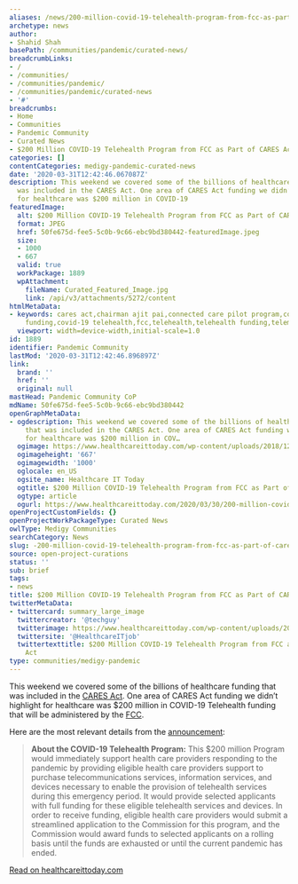 ```yaml
---
aliases: /news/200-million-covid-19-telehealth-program-from-fcc-as-part-of-cares-act
archetype: news
author:
- Shahid Shah
basePath: /communities/pandemic/curated-news/
breadcrumbLinks:
- /
- /communities/
- /communities/pandemic/
- /communities/pandemic/curated-news
- '#'
breadcrumbs:
- Home
- Communities
- Pandemic Community
- Curated News
- $200 Million COVID-19 Telehealth Program from FCC as Part of CARES Act
categories: []
contentCategories: medigy-pandemic-curated-news
date: '2020-03-31T12:42:46.067087Z'
description: This weekend we covered some of the billions of healthcare funding that
  was included in the CARES Act. One area of CARES Act funding we didn’t highlight
  for healthcare was $200 million in COVID-19
featuredImage:
  alt: $200 Million COVID-19 Telehealth Program from FCC as Part of CARES Act
  format: JPEG
  href: 50fe675d-fee5-5c0b-9c66-ebc9bd380442-featuredImage.jpeg
  size:
  - 1000
  - 667
  valid: true
  workPackage: 1889
  wpAttachment:
    fileName: Curated_Featured_Image.jpg
    link: /api/v3/attachments/5272/content
htmlMetaData:
- keywords: cares act,chairman ajit pai,connected care pilot program,coronavirus,covid-19,covid-19
    funding,covid-19 telehealth,fcc,telehealth,telehealth funding,telemedicine
  viewport: width=device-width,initial-scale=1.0
id: 1889
identifier: Pandemic Community
lastMod: '2020-03-31T12:42:46.896897Z'
link:
  brand: ''
  href: ''
  original: null
mastHead: Pandemic Community CoP
mdName: 50fe675d-fee5-5c0b-9c66-ebc9bd380442
openGraphMetaData:
- ogdescription: This weekend we covered some of the billions of healthcare funding
    that was included in the CARES Act. One area of CARES Act funding we didn’t highlight
    for healthcare was $200 million in COV…
  ogimage: https://www.healthcareittoday.com/wp-content/uploads/2018/12/1055436890-remote-patient-monitoring-telehealth-chronic-care-management.jpg
  ogimageheight: '667'
  ogimagewidth: '1000'
  oglocale: en_US
  ogsite_name: Healthcare IT Today
  ogtitle: $200 Million COVID-19 Telehealth Program from FCC as Part of CARES Act
  ogtype: article
  ogurl: https://www.healthcareittoday.com/2020/03/30/200-million-covid-19-telehealth-program-from-fcc-as-part-of-cares-act/
openProjectCustomFields: {}
openProjectWorkPackageType: Curated News
owlType: Medigy Communities
searchCategory: News
slug: -200-million-covid-19-telehealth-program-from-fcc-as-part-of-cares-act
source: open-project-curations
status: ''
sub: brief
tags:
- news
title: $200 Million COVID-19 Telehealth Program from FCC as Part of CARES Act
twitterMetaData:
- twittercard: summary_large_image
  twittercreator: '@techguy'
  twitterimage: https://www.healthcareittoday.com/wp-content/uploads/2018/12/1055436890-remote-patient-monitoring-telehealth-chronic-care-management.jpg?w=640
  twittersite: '@HealthcareITjob'
  twittertexttitle: $200 Million COVID-19 Telehealth Program from FCC as Part of CARES
    Act
type: communities/medigy-pandemic
---
```


<p>This weekend we covered some of the billions of healthcare funding that was included in the <a href="https://www.healthcareittoday.com/2020/03/28/whats-in-the-2-trillion-cares-act-for-healthcare/">CARES Act</a>. One area of CARES Act funding we didn’t highlight for healthcare was $200 million in COVID-19 Telehealth funding that will be administered by the <a href="https://www.fcc.gov/coronavirus">FCC</a>.</p><p>Here are the most relevant details from the <a href="https://www.fcc.gov/document/chrm-pai-announces-plan-200-million-covid-19-telehealth-program">announcement</a>:</p><blockquote><p><strong>About the COVID-19 Telehealth Program:</strong> This $200 million Program would immediately support health care providers responding to the pandemic by providing eligible health care providers support to purchase telecommunications services, information services, and devices necessary to enable the provision of telehealth services during this emergency period. It would provide selected applicants with full funding for these eligible telehealth services and devices. In order to receive funding, eligible health care providers would submit a streamlined application to the Commission for this program, and the Commission would award funds to selected applicants on a rolling basis until the funds are exhausted or until the current pandemic has ended.</p></blockquote><p><a href="https://www.healthcareittoday.com/2020/03/30/200-million-covid-19-telehealth-program-from-fcc-as-part-of-cares-act/">Read on healthcareittoday.com</a></p>